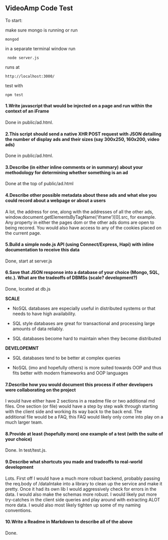 ## VideoAmp Code Test

To start:

make sure mongo is running or run
```
mongod
```
in a separate terminal window run
```
 node server.js
```

runs at

```
http://localhost:3000/
```

test with

```
npm test
```

#### 1.Write javascript that would be injected on a page and run within the context of an iFrame

Done in public/ad.html.

#### 2.This script should send a native XHR POST request with JSON detailing the number of display ads and their sizes (say 300x250, 160x200, video ads)

Done in public/ad.html.

#### 3.Describe (in either inline comments or in summary) about your methodology for determining whether something is an ad

Done at the top of public/ad.html

#### 4.Describe other possible metadata about these ads and what else you could record about a webpage or about a users

A lot, the address for one, along with the addresses of all the other ads, window.document.getElementsByTagName('iframe')[0].src, for example. Any property in either the pages dom or the other ads doms are open to being recored. You would also have access to any of the cookies placed on the current page.

#### 5.Build a simple node.js API (using Connect/Express, Hapi) with inline documentation to receive this data

Done, start at server.js

#### 6.Save that JSON response into a database of your choice (Mongo, SQL, etc.). What are the tradeoffs of DBMSs (scale? development?)

Done, located at db.js

**SCALE**

- NoSQL databases are especially useful in distributed systems or that needs to have high availability.

- SQL style databases are great for transactional and processing large amounts of data reliably.

- SQL databases become hard to maintain when they become distributed

**DEVELOPEMNT**

- SQL databases tend to be better at complex queries

- NoSQL (imo and hopefully others) is more suited towards OOP and thus fits better with modern frameworks and OOP languages

#### 7.Describe how you would document this process if other developers were collaborating on the project

I would have either have 2 sections in a readme file or two additional md files. One section (or file) would have a step by step walk through starting with the client side and working its way back to the back end. The additional file would be a FAQ, this FAQ would likely only come into play on a much larger team.

#### 8.Provide at least (hopefully more) one example of a test (with the suite of your choice)

Done. In test/test.js.

#### 9.Describe what shortcuts you made and tradeoffs to real-world development

Lots. First off I would have a much more robust backend, probably passing the req.body of /dataIntake into a library to clean up the service and make it pretty. Once it had its own lib I would aggressively check for errors in the data. I would also make the schemas more robust. I would likely put more try-catches in the client side queries and play around with extracting ALOT more data. I would also most likely tighten up some of my naming conventions.

#### 10.Write a Readme in Markdown to describe all of the above

Done.
